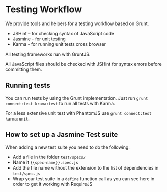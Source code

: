 # Testing Workflow

We provide tools and helpers for a testing workflow based on Grunt.

* JSHint – for checking syntax of JavaScript code
* Jasmine - for unit testing
* Karma - for running unit tests cross browser

All testing frameworks run with GruntJS.

All JavaScript files should be checked with JSHint for syntax errors before committing them.

## Running tests
You can run tests by using the Grunt implementation. Just run `grunt connect:test krama:test` to run all tests with Karma.

For a less extensive unit test with PhantomJS use `grunt connect:test karma:unit`.

## How to set up a Jasmine Test suite
When adding a new test suite you need to do the following:

* Add a file in the folder `test/specs/`
* Name it `{{spec-name}}.spec.js`
* Add the file name without the extension to the list of dependencies in `test/spec.js`
* Wrap your test suite in a `define` function call as you can see here in order to get it working with RequireJS
